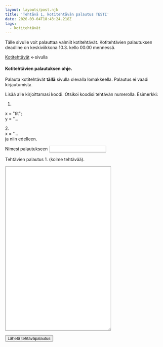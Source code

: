 ```yaml
---
layout: layouts/post.njk
title: 'Tehtävä 1, kotitehtävän palautus TESTI'
date: 2020-03-04T18:43:24.218Z
tags:
  - kotitehtävät
---
```

Tälle sivulle voit palauttaa valmiit kotitehtävät. Kotitehtävien palautuksen deadline on keskiviikkona 10.3. kello 00.00 mennessä.

[Kotitehtävät](https://people.uta.fi/~op98563/blog/post-6/) <-sivulla



#### Kotitehtävien palautuksen ohje.

Palauta kotitehtävät <b>tällä</b> sivulla olevalla lomakkeella. Palautus ei vaadi kirjautumista.

Lisää alle kirjoittamasi koodi. Otsikoi koodisi tehtävän numerolla. Esimerkki: 

1. 

x = "tit"; \
y = "...

2.\
x = "...\
ja niin edelleen.

<form method="POST" data-netlify="true">
				<p>
					<label for="username">Nimesi palautukseen </label>
					<input type="text" name="username" id="username">
				</p>

<p>

<label for="teksti">Tehtävien palautus 1. (kolme tehtävää).</label> 

<textarea name="palautuskentta" rows="35" cols="40"> </textarea>

<button type="submit">Lähetä tehtäväpalautus</button>

</form>